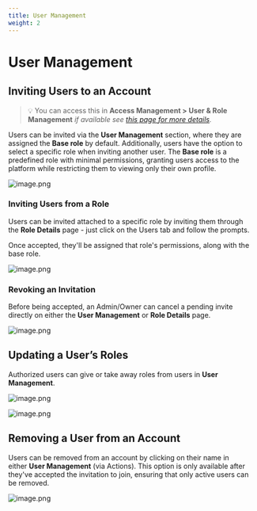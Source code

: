 ```yaml
---
title: User Management
weight: 2
---
```



# User Management

## Inviting Users to an Account



> 💡 You can access this in **Access Management > User & Role Management** *if available see [this page for more details](/documentation/cloud-rbac/).*


Users can be invited via the **User Management** section, where they are assigned the **Base role** by default. Additionally, users have the option to select a specific role when inviting another user. The **Base role** is a predefined role with minimal permissions, granting users access to the platform while restricting them to viewing only their own profile.

![image.png](/documentation/cloud/role-based-access-control/user-invitation.png)

### Inviting Users from a Role

Users can be invited attached to a specific role by inviting them through the **Role Details** page - just click on the Users tab and follow the prompts.

Once accepted, they'll be assigned that role's permissions, along with the base role.

![image.png](/documentation/cloud/role-based-access-control/invite-user.png)

### Revoking an Invitation

Before being accepted, an Admin/Owner can cancel a pending invite directly on either the **User Management** or **Role Details** page.

![image.png](/documentation/cloud/role-based-access-control/revoke-invite.png)

## Updating a User’s Roles

Authorized users can give or take away roles from users in **User Management**.

![image.png](/documentation/cloud/role-based-access-control/update-user-role.png)

![image.png](/documentation/cloud/role-based-access-control/update-user-role-edit-dialog.png)

## Removing a User from an Account

Users can be removed from an account by clicking on their name in either **User Management** (via Actions). This option is only available after they've accepted the invitation to join, ensuring that only active users can be removed.

![image.png](/documentation/cloud/role-based-access-control/remove-user.png)
